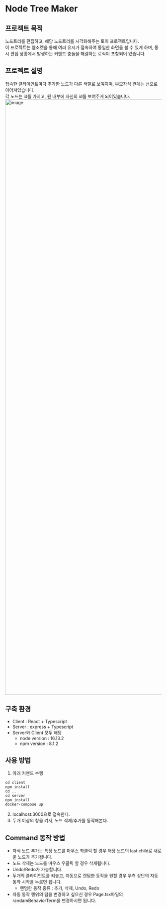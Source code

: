 # Node Tree Maker

## 프로젝트 목적
노드트리를 편집하고, 해당 노드트리를 시각화해주는 토이 프로젝트입니다.  
이 프로젝트는 웹소켓을 통해 여러 유저가 접속하여 동일한 화면을 볼 수 있게 하며, 동시 편집 상황에서 발생하는 커맨드 충돌을 해결하는 로직이 포함되어 있습니다.

## 프로젝트 설명
접속한 클라이언트마다 추가한 노드가 다른 색깔로 보여지며, 부모자식 관계는 선으로 이어져있습니다.  
각 노드는 id를 가지고, 원 내부에 자신의 id를 보여주게 되어있습니다.  
<img width="1912" alt="image" src="https://user-images.githubusercontent.com/86861280/230520456-abfe96f5-23e9-46ef-bee1-c9f12648b62a.png">


## 구축 환경
- Client : React + Typescript
- Server : express + Typescript
- Server와 Client 모두 해당
  - node version : 16.13.2
  - npm version : 8.1.2

## 사용 방법

1. 아래 커맨드 수행

```
cd client
npm install
cd ..
cd server
npm install
docker-compose up
```

2. localhost:3000으로 접속한다.
3. 두개 이상의 창을 켜서, 노드 삭제/추가를 동작해본다.

## Command 동작 방법
- 자식 노드 추가는 특정 노드를 마우스 좌클릭 할 경우 해당 노드의 last child로 새로운 노드가 추가됩니다.
- 노드 삭제는 노드를 마우스 우클릭 할 경우 삭제됩니다.
- Undo/Redo가 가능합니다.
- 두개의 클라이언트를 켜놓고, 자동으로 랜덤한 동작을 원할 경우 우측 상단의 자동 동작 시작을 누르면 됩니다.
  - 랜덤한 동작 종류 : 추가, 삭제, Undo, Redo
- 자동 동작 행위의 텀을 변경하고 싶으신 경우 Page.tsx파일의 randamBehaviorTerm을 변경하시면 됩니다. 
